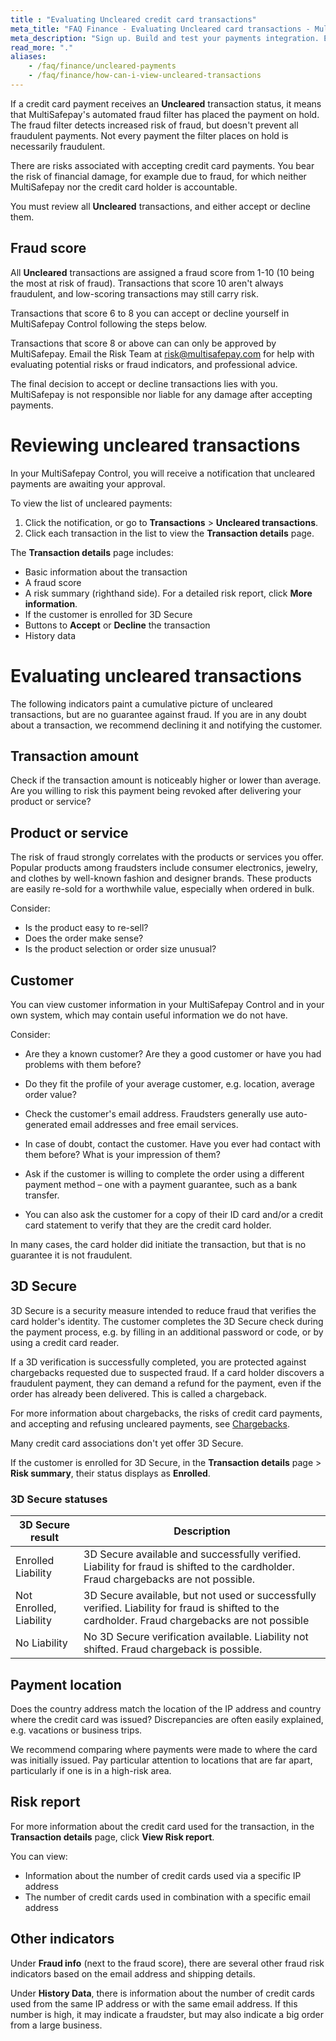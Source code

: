 ```yaml
---
title : "Evaluating Uncleared credit card transactions"
meta_title: "FAQ Finance - Evaluating Uncleared card transactions - MultiSafepay Docs"
meta_description: "Sign up. Build and test your payments integration. Explore our products and services. Use our API Reference, SDKs, and wrappers. Get support."
read_more: "."
aliases:
    - /faq/finance/uncleared-payments
    - /faq/finance/how-can-i-view-uncleared-transactions
---
```


If a credit card payment receives an **Uncleared** transaction status, it means that MultiSafepay's automated fraud filter has placed the payment on hold. The fraud filter detects increased risk of fraud, but doesn't prevent all fraudulent payments. Not every payment the filter places on hold is necessarily fraudulent.

There are risks associated with accepting credit card payments. You bear the risk of financial damage, for example due to fraud, for which neither MultiSafepay nor the credit card holder is accountable.

You must review all **Uncleared** transactions, and either accept or decline them.

## Fraud score 
All **Uncleared** transactions are assigned a fraud score from 1-10 (10 being the most at risk of fraud). Transactions that score 10 aren't always fraudulent, and low-scoring transactions may still carry risk.

Transactions that score 6 to 8 you can accept or decline yourself in MultiSafepay Control following the steps below.

Transactions that score 8 or above can can only be approved by MultiSafepay. Email the Risk Team at <risk@multisafepay.com> for help with evaluating potential risks or fraud indicators, and professional advice. 

The final decision to accept or decline transactions lies with you. MultiSafepay is not responsible nor liable for any damage after accepting payments.

# Reviewing uncleared transactions

In your MultiSafepay Control, you will receive a notification that uncleared payments are awaiting your approval. 

To view the list of uncleared payments:

1. Click the notification, or go to **Transactions** > **Uncleared transactions**.
2. Click each transaction in the list to view the **Transaction details** page. 

The **Transaction details** page includes:
- Basic information about the transaction
- A fraud score
- A risk summary (righthand side). For a detailed risk report, click **More information**.
- If the customer is enrolled for 3D Secure 
- Buttons to **Accept** or **Decline** the transaction
- History data

# Evaluating uncleared transactions

The following indicators paint a cumulative picture of uncleared transactions, but are no guarantee against fraud. If you are in any doubt about a transaction, we recommend declining it and notifying the customer.

## Transaction amount

Check if the transaction amount is noticeably higher or lower than average. Are you willing to risk this payment being revoked after delivering your product or service?

## Product or service

The risk of fraud strongly correlates with the products or services you offer. Popular products among fraudsters include consumer electronics, jewelry, and clothes by well-known fashion and designer brands. These products are easily re-sold for a worthwhile value, especially when ordered in bulk. 

Consider:

- Is the product easy to re-sell?
- Does the order make sense? 
- Is the product selection or order size unusual?

## Customer

You can view customer information in your MultiSafepay Control and in your own system, which may contain useful information we do not have. 

Consider:

- Are they a known customer? Are they a good customer or have you had problems with them before?

- Do they fit the profile of your average customer, e.g. location, average order value?

- Check the customer's email address. Fraudsters generally use auto-generated email addresses and free email services.

- In case of doubt, contact the customer. Have you ever had contact with them before? What is your impression of them?

- Ask if the customer is willing to complete the order using a different payment method – one with a
payment guarantee, such as a bank transfer. 

- You can also ask the customer for a copy of their ID card and/or a credit card statement to verify that they are the credit card holder.

In many cases, the card holder did initiate the transaction, but that is no guarantee it is not fraudulent.

## 3D Secure

3D Secure is a security measure intended to reduce fraud that verifies the card holder's identity. The customer completes the 3D Secure check during the payment process, e.g. by filling in an additional password or code, or by using a credit card reader. 

If a 3D verification is successfully completed, you are protected against chargebacks requested due to suspected fraud. If a card holder discovers a fraudulent payment, they can demand a refund for the payment, even if the order has already been delivered. This is called a chargeback. 

For more information about chargebacks, the risks of credit card payments, and accepting and refusing uncleared payments, see [Chargebacks](https://docs.multisafepay.com/faq/chargebacks).

Many credit card associations don't yet offer 3D Secure.

If the customer is enrolled for 3D Secure, in the **Transaction details** page > **Risk summary**, their status displays as **Enrolled**.  
 
### 3D Secure statuses

| 3D Secure result            | Description      |
|---------------------|-----------|
| Enrolled Liability  | 3D Secure available and successfully verified. Liability for fraud is shifted to the cardholder. Fraud chargebacks are not possible. |
| Not Enrolled, Liability  | 3D Secure available, but not used or successfully verified. Liability for fraud is shifted to the cardholder. Fraud chargebacks are not possible |
|  No Liability  | No 3D Secure verification available. Liability not shifted. Fraud chargeback is possible.|

## Payment location

Does the country address match the location of the IP address and country where the credit card was issued? Discrepancies are often easily explained, e.g. vacations or business trips. 

We recommend comparing where payments were made to where the card was initially issued. Pay particular attention to locations that are far apart, particularly if one is in a high-risk area.

## Risk report

For more information about the credit card used for the transaction, in the **Transaction details** page, click **View Risk report**. 

You can view:
- Information about the number of credit cards used via a specific IP address
- The number of credit cards used in combination with a specific email address

## Other indicators

Under **Fraud info** (next to the fraud score), there are several other fraud risk indicators based on the email address and shipping details.

Under **History Data**, there is information about the number of credit cards used from the same IP address or with the same email address. If this number is high, it may indicate a fraudster, but may also indicate a big order from a large business.
